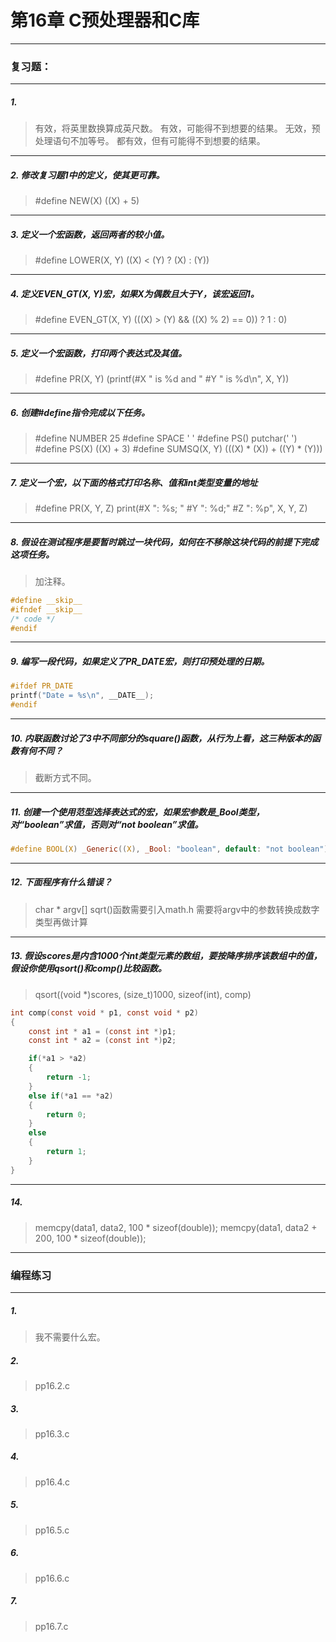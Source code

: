 # 第16章 C预处理器和C库

---
### 复习题：
---
##### 1. 
> 有效，将英里数换算成英尺数。
> 有效，可能得不到想要的结果。
> 无效，预处理语句不加等号。
> 都有效，但有可能得不到想要的结果。
---
##### 2. 修改复习题1中的定义，使其更可靠。
> #define NEW(X) ((X) + 5)
---
##### 3. 定义一个宏函数，返回两者的较小值。
> #define LOWER(X, Y) ((X) < (Y) ? (X) : (Y))
---
##### 4. 定义EVEN_GT(X, Y)宏，如果X为偶数且大于Y，该宏返回1。
> #define EVEN_GT(X, Y) (((X) > (Y) && ((X) % 2) == 0)) ? 1 : 0)
---
##### 5. 定义一个宏函数，打印两个表达式及其值。
> #define PR(X, Y) (printf(#X " is %d and " #Y " is %d\n", X, Y))
---
##### 6. 创建#define指令完成以下任务。
> #define NUMBER 25
> #define SPACE ' '
> #define PS() putchar(' ')
> #define PS(X) ((X) + 3)
> #define SUMSQ(X, Y) (((X) * (X)) + ((Y) * (Y)))
---
##### 7. 定义一个宏，以下面的格式打印名称、值和int类型变量的地址
> #define PR(X, Y, Z) print(#X ": %s; " #Y ": %d;" #Z ": %p", X, Y, Z)
---
##### 8. 假设在测试程序是要暂时跳过一块代码，如何在不移除这块代码的前提下完成这项任务。
> 加注释。
``` c
#define __skip__
#ifndef __skip__
/* code */
#endif
```
---
##### 9. 编写一段代码，如果定义了PR_DATE宏，则打印预处理的日期。
``` c
#ifdef PR_DATE
printf("Date = %s\n", __DATE__);
#endif
```
---
##### 10. 内联函数讨论了3中不同部分的square()函数，从行为上看，这三种版本的函数有何不同？
> 截断方式不同。
---
##### 11. 创建一个使用范型选择表达式的宏，如果宏参数是_Bool类型，对“boolean”求值，否则对“not boolean”求值。
``` c
#define BOOL(X) _Generic((X), _Bool: "boolean", default: "not boolean")
```
---
##### 12. 下面程序有什么错误？
> char * argv[]
> sqrt()函数需要引入math.h
> 需要将argv中的参数转换成数字类型再做计算
---
##### 13. 假设scores是内含1000个int类型元素的数组，要按降序排序该数组中的值，假设你使用qsort()和comp()比较函数。
> qsort((void *)scores, (size_t)1000, sizeof(int), comp)
``` c
int comp(const void * p1, const void * p2)
{
    const int * a1 = (const int *)p1;
    const int * a2 = (const int *)p2;

    if(*a1 > *a2)
    {
        return -1;
    }
    else if(*a1 == *a2)
    {
        return 0;
    }
    else
    {
        return 1;
    }
}
```
---
##### 14. 
> memcpy(data1, data2, 100 * sizeof(double));
> memcpy(data1, data2 + 200, 100 * sizeof(double));
---
### 编程练习
---
##### 1. 
> 我不需要什么宏。
##### 2. 
> pp16.2.c
##### 3. 
> pp16.3.c
##### 4. 
> pp16.4.c
##### 5. 
> pp16.5.c
##### 6. 
> pp16.6.c
##### 7. 
> pp16.7.c